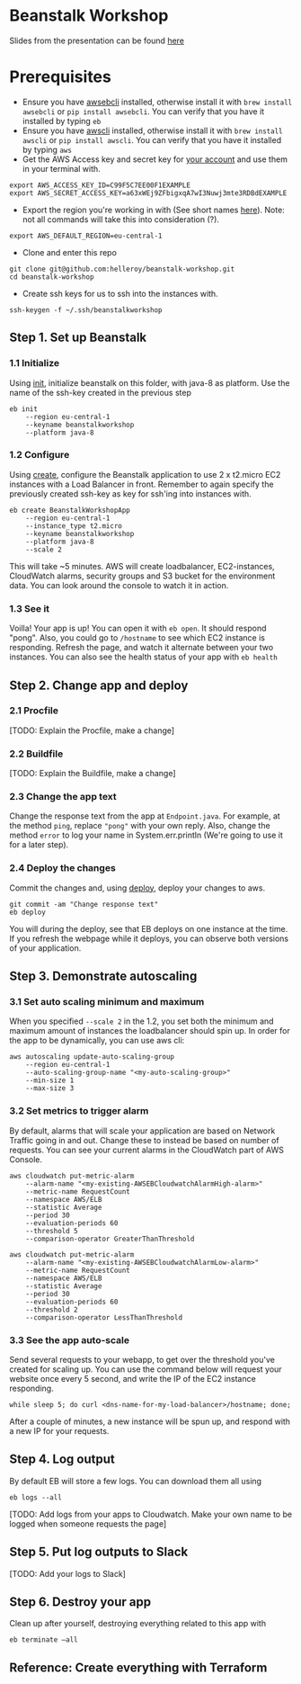 # Beanstalk Workshop

Slides from the presentation can be found [here](https://helleroy.github.io/beanstalk-workshop)

# Prerequisites

- Ensure you have [awsebcli](http://docs.aws.amazon.com/cli/latest/userguide/cli-chap-welcome.html) installed, otherwise install it with ```brew install awsebcli``` or ```pip install awsebcli```. You can verify that you have it installed by typing ```eb```
- Ensure you have [awscli](http://docs.aws.amazon.com/elasticbeanstalk/latest/dg/eb-cli3.html) installed, otherwise install it with ```brew install awscli``` or ```pip install awscli```. You can verify that you have it installed by typing ```aws```
- Get the AWS Access key and secret key for [your account](https://console.aws.amazon.com/console/home) and use them in your terminal with.
```
export AWS_ACCESS_KEY_ID=C99F5C7EE00F1EXAMPLE
export AWS_SECRET_ACCESS_KEY=a63xWEj9ZFbigxqA7wI3Nuwj3mte3RDBdEXAMPLE
```
- Export the region you're working in with (See short names [here](http://docs.aws.amazon.com/general/latest/gr/rande.html)). Note: not all commands will take this into consideration (?).
```
export AWS_DEFAULT_REGION=eu-central-1
```
- Clone and enter this repo
```
git clone git@github.com:helleroy/beanstalk-workshop.git
cd beanstalk-workshop
```
- Create ssh keys for us to ssh into the instances with.
```
ssh-keygen -f ~/.ssh/beanstalkworkshop
```

## Step 1. Set up Beanstalk

### 1.1 Initialize
Using [init](http://docs.aws.amazon.com/elasticbeanstalk/latest/dg/eb3-init.html), initialize beanstalk on this folder, with java-8 as platform. Use the name of the ssh-key created in the previous step
```
eb init
    --region eu-central-1
    --keyname beanstalkworkshop
    --platform java-8
```

### 1.2 Configure
Using [create](http://docs.aws.amazon.com/elasticbeanstalk/latest/dg/eb3-create.html), configure the Beanstalk application to use 2 x t2.micro EC2 instances with a Load Balancer in front. Remember to again specify the previously created ssh-key as key for ssh'ing into instances with.
```
eb create BeanstalkWorkshopApp
    --region eu-central-1
    --instance_type t2.micro
    --keyname beanstalkworkshop
    --platform java-8
    --scale 2
```

This will take ~5 minutes. AWS will create loadbalancer, EC2-instances, CloudWatch alarms, security groups and S3 bucket for the environment data. You can look around the console to watch it in action.

### 1.3 See it
Voilla! Your app is up! You can open it with ```eb open```. It should respond "pong". Also, you could go to ```/hostname``` to see which EC2 instance is responding. Refresh the page, and watch it alternate between your two instances. You can also see the health status of your app with ```eb health```

## Step 2. Change app and deploy
### 2.1 Procfile
[TODO: Explain the Procfile, make a change]

### 2.2 Buildfile
[TODO: Explain the Buildfile, make a change]

### 2.3 Change the app text
Change the response text from the app at ```Endpoint.java```. For example, at the method ```ping```, replace ```"pong"``` with your own reply. Also, change the method ```error``` to log your name in System.err.println (We're going to use it for a later step).

### 2.4 Deploy the changes
Commit the changes and, using [deploy](http://docs.aws.amazon.com/elasticbeanstalk/latest/dg/eb3-deploy.html), deploy your changes to aws.
```
git commit -am "Change response text"
eb deploy
```
You will during the deploy, see that EB deploys on one instance at the time. If you refresh the webpage while it deploys, you can observe both versions of your application.

## Step 3. Demonstrate autoscaling

### 3.1 Set auto scaling minimum and maximum
When you specified ```--scale 2``` in the 1.2, you set both the minimum and maximum amount of instances the loadbalancer should spin up. In order for the app to be dynamically, you can use aws cli:
```
aws autoscaling update-auto-scaling-group
    --region eu-central-1
    --auto-scaling-group-name "<my-auto-scaling-group>"
    --min-size 1
    --max-size 3
```

### 3.2 Set metrics to trigger alarm
By default, alarms that will scale your application are based on Network Traffic going in and out. Change these to instead be based on number of requests. You can see your current alarms in the CloudWatch part of AWS Console.
```
aws cloudwatch put-metric-alarm
    --alarm-name "<my-existing-AWSEBCloudwatchAlarmHigh-alarm>"
    --metric-name RequestCount
    --namespace AWS/ELB
    --statistic Average
    --period 30
    --evaluation-periods 60
    --threshold 5
    --comparison-operator GreaterThanThreshold
```

```
aws cloudwatch put-metric-alarm
    --alarm-name "<my-existing-AWSEBCloudwatchAlarmLow-alarm>"
    --metric-name RequestCount
    --namespace AWS/ELB
    --statistic Average
    --period 30
    --evaluation-periods 60
    --threshold 2
    --comparison-operator LessThanThreshold
```

### 3.3 See the app auto-scale
Send several requests to your webapp, to get over the threshold you've created for scaling up. You can use the command below will request your website once every 5 second, and write the IP of the EC2 instance responding.
```
while sleep 5; do curl <dns-name-for-my-load-balancer>/hostname; done;
```
After a couple of minutes, a new instance will be spun up, and respond with a new IP for your requests.

## Step 4. Log output
By default EB will store a few logs. You can download them all using
```
eb logs --all
```
[TODO: Add logs from your apps to Cloudwatch. Make your own name to be logged when someone requests the page]

## Step 5. Put log outputs to Slack
[TODO: Add your logs to Slack]

## Step 6. Destroy your app
Clean up after yourself, destroying everything related to this app with
```
eb terminate –all
```

## Reference: Create everything with Terraform


